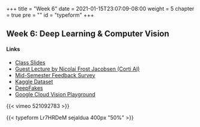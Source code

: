 +++
title = "Week 6"
date = 2021-01-15T23:07:09-08:00
weight = 5
chapter = true
pre = "<b></b>"
id = "typeform"
+++

## Week 6: Deep Learning & Computer Vision

#### Links
  - [Class Slides](https://docs.google.com/presentation/d/1ygzXLjbZxqpVxqgtJVJq5L2NDqWd6ucRcSdaAipgaAw/edit#slide=id.g35f391192_00)
  - [Guest Lecture by Nicolai Frost Jacobsen (Corti AI)](https://vimeo.com/521092783)
  - [Mid-Semester Feedback Survey](https://sejaldua.typeform.com/to/Lr7HRDeM)
  - [Kaggle Dataset](https://www.kaggle.com/ciplab/real-and-fake-face-detection)
  - [DeepFakes](https://www.youtube.com/watch?v=C8FO0P2a3dA)
  - [Google Cloud Vision Playground](https://cloud.google.com/vision/docs/drag-and-drop)
  <!-- - [Demo]() -->

{{< vimeo 521092783 >}}

{{< typeform Lr7HRDeM sejaldua 400px "50%" >}}
